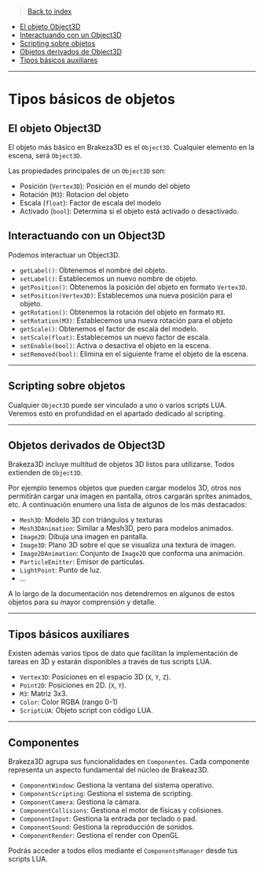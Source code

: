 >[Back to index](https://github.com/rzeronte/brakeza3d/blob/master/doc/00-index.md)

- [El objeto Object3D](#el-objeto-object3d)
- [Interactuando con un Object3D](#interactuando-con-un-object3d)
- [Scripting sobre objetos](#scripting-sobre-objetos)
- [Objetos derivados de Object3D](#objetos-derivados-de-object3d)
- [Tipos básicos auxiliares](#tipos-básicos-auxiliares)

---

# Tipos básicos de objetos

## El objeto Object3D

El objeto más básico en Brakeza3D es el `Object3D`. Cualquier elemento en la escena, será `Object3D`.

Las propiedades principales de un `Object3D` son:

- Posición (`Vertex3D`): Posición en el mundo del objeto
- Rotación (`M3`): Rotacion del objeto
- Escala (`float`): Factor de escala del modelo
- Activado (`bool`): Determina si el objeto está activado o desactivado.

## Interactuando con un Object3D

Podemos interactuar un Object3D.

- `getLabel()`: Obtenemos el nombre del objeto.
- `setLabel()`: Establecemos un nuevo nombre de objeto.
- `getPosition()`: Obtenemos la posición del objeto en formato `Vertex3D`.
- `setPosition(Vertex3D)`: Establecemos una nueva posición para el objeto.
- `getRotation()`: Obtenemos la rotación del objeto en formato `M3`.
- `setRotation(M3)`: Establecemos una nueva rotación para el objeto
- `getScale()`: Obtenemos el factor de escala del modelo.
- `setScale(float)`: Establecemos un nuevo factor de escala.
- `setEnable(bool)`: Activa o desactiva el objeto en la escena.
- `setRemoved(bool)`: Elimina en el siguiente frame el objeto de la escena.

---

## Scripting sobre objetos

Cualquier `Object3D` puede ser vinculado a uno o varios scripts LUA. Veremos esto en profundidad en el apartado dedicado
al scripting.

---

## Objetos derivados de Object3D

Brakeza3D incluye multitud de objetos 3D listos para utilizarse. Todos extienden de
`Object3D`.

Por ejemplo tenemos objetos que pueden cargar modelos 3D, otros nos permitirán cargar una imagen en pantalla,
otros cargarán sprites animados, etc. A continuación enumero una lista de algunos de los más destacados:

- `Mesh3D`: Modelo 3D con triángulos y texturas
- `Mesh3DAnimation`: Similar a Mesh3D, pero para modelos animados.
- `Image2D`: Dibuja una imagen en pantalla.
- `Image3D`: Plano 3D sobre el que se visualiza una textura de imagen.
- `Image2DAnimation`: Conjunto de `Image2D` que conforma una animación.
- `ParticleEmitter`: Emisor de partículas.
- `LightPoint`: Punto de luz.
- ...

A lo largo de la documentación nos detendremos en algunos de estos objetos para su mayor
comprensión y detalle.

---

## Tipos básicos auxiliares

Existen además varios tipos de dato que facilitan la implementación de tareas en 3D y estarán
disponibles a través de tus scripts LUA.

- `Vertex3D`: Posiciones en el espacio 3D (`X`, `Y`, `Z`).
- `Point2D`: Posiciones en 2D. (`X`, `Y`).
- `M3`: Matriz 3x3.
- `Color`: Color RGBA (rango 0-1)
- `ScriptLUA`: Objeto script con código LUA.

---

## Componentes

Brakeza3D agrupa sus funcionalidades en `Componentes`. Cada componente representa un aspecto
fundamental del núcleo de Brakeaz3D.

- `ComponentWindow`: Gestiona la ventana del sistema operativo.
- `ComponentScripting`: Gestiona el sistema de scripting.
- `ComponentCamera`: Gestiona la cámara.
- `ComponentCollisions`: Gestiona el motor de físicas y colisiones.
- `ComponentInput`: Gestiona la entrada por teclado o pad.
- `ComponentSound`: Gestiona la reproducción de sonidos.
- `ComponentRender`: Gestiona el render con OpenGL

Podrás acceder a todos ellos mediante el ``ComponentsManager`` desde tus scripts LUA. 

